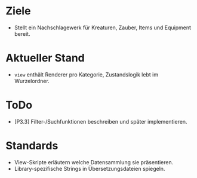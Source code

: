 # Ziele
- Stellt ein Nachschlagewerk für Kreaturen, Zauber, Items und Equipment bereit.

# Aktueller Stand
- `view` enthält Renderer pro Kategorie, Zustandslogik lebt im Wurzelordner.

# ToDo
- [P3.3] Filter-/Suchfunktionen beschreiben und später implementieren.

# Standards
- View-Skripte erläutern welche Datensammlung sie präsentieren.
- Library-spezifische Strings in Übersetzungsdateien spiegeln.
